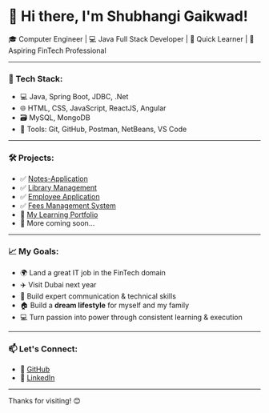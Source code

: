 # 👋 Hi there, I'm Shubhangi Gaikwad!

🎓 Computer Engineer | 💻 Java Full Stack Developer | 🌟 Quick Learner | 💼 Aspiring FinTech Professional

---

### 🔧 Tech Stack:
- 💻 Java, Spring Boot, JDBC, .Net
- 🌐 HTML, CSS, JavaScript, ReactJS, Angular
- 🗃️ MySQL, MongoDB
- 🧰 Tools: Git, GitHub, Postman, NetBeans, VS Code

---

### 🛠️ Projects:
- ✅ [Notes-Application](https://github.com/SHUBHANGI11gaikwad/notes-saas)
- ✅ [Library Management](https://github.com/SHUBHANGI11gaikwad/LibraryManagerSQLProject)
- ✅ [Employee Application](https://github.com/SHUBHANGI11gaikwad/EmployeeCrudApp)
- ✅ [Fees Management System](https://github.com/SHUBHANGI11gaikwad/FeesManagementSystem)
- 📘 [My Learning Portfolio](https://github.com/SHUBHANGI11gaikwad/my-learning-portfolio)
- 🚧 More coming soon...

---

### 📈 My Goals:
- 🌍 Land a great IT job in the FinTech domain
- ✈️ Visit Dubai next year
- 🧠 Build expert communication & technical skills
- 🏠 Build a **dream lifestyle** for myself and my family  
- 💻 Turn passion into power through consistent learning & execution  

---

### 📫 Let's Connect:
- 🔗 [GitHub](https://github.com/SHUBHANGI11gaikwad)
- 💼 [LinkedIn](www.linkedin.com/in/shubhangi-gaikwad-profile)

---

Thanks for visiting! 😊
